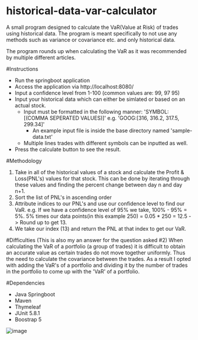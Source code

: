 # historical-data-var-calculator

A small program designed to calculate the VaR(Value at Risk) of trades using historical data. The program is meant specifically to not use any methods such as variance or covariance etc. and only historical data.

The program rounds up when calculating the VaR as it was recommended by multiple different articles.

#Instructions
  - Run the springboot application
  - Access the application via http://localhost:8080/
  - Input a confidence level from 1-100 (common values are: 99, 97 95)
  - Input your historical data which can either be simlated or based on an actual stock.
    - Input must be formatted in the following manner: 'SYMBOL:[(COMMA SEPERATED VALUES)]' e.g. 'GOOG:[316, 316.2, 317.5, 299.34]'
      - An example input file is inside the base directory named 'sample-data.txt'
    - Multiple lines trades with different symbols can be inputted as well.
  - Press the calculate button to see the result.

#Methodology
1. Take in all of the historical values of a stock and calculate the Profit & Loss(PNL's) values for that stock. This can be done by iterating through these values and finding the percent change between day n and day n+1.
2. Sort the list of PNL's in ascending order
3. Attribute indices to our PNL's and use our confidence level to find our VaR. e.g. If we have a confidence level of 95% we  take, 100% - 95% = 5%. 5% times our data points(in this example 250) = 0.05 * 250 = 12.5 -> Round up to get 13.
4. We take our index (13) and return the PNL at that index to get our VaR.

#Difficulties (This is also my an answer for the question asked #2)
When calculating the VaR of a portfolio (a group of trades) it is difficult to obtain an accurate value as certain trades do not move together uniformly. Thus the need to calculate the covariance between the trades. As a result I opted with adding the VaR's of a portfolio and dividing it by the number of trades in the portfolio to come up with the 'VaR' of a portfolio. 

#Dependencies
  - Java Springboot
  - Maven
  - Thymeleaf
  - JUnit 5.8.1
  - Boostrap 5

![image](https://user-images.githubusercontent.com/53870047/140805442-82c9f8ce-024f-4c01-904a-7f5ee2d3c3bb.png)
